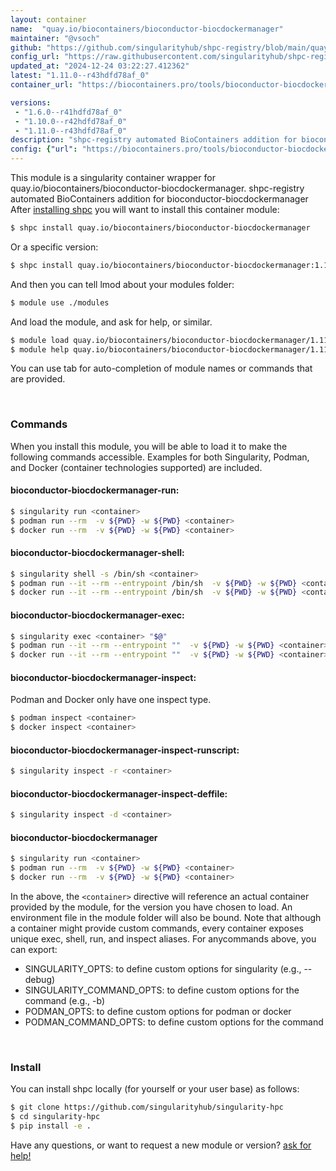 ```yaml
---
layout: container
name:  "quay.io/biocontainers/bioconductor-biocdockermanager"
maintainer: "@vsoch"
github: "https://github.com/singularityhub/shpc-registry/blob/main/quay.io/biocontainers/bioconductor-biocdockermanager/container.yaml"
config_url: "https://raw.githubusercontent.com/singularityhub/shpc-registry/main/quay.io/biocontainers/bioconductor-biocdockermanager/container.yaml"
updated_at: "2024-12-24 03:22:27.412362"
latest: "1.11.0--r43hdfd78af_0"
container_url: "https://biocontainers.pro/tools/bioconductor-biocdockermanager"

versions:
 - "1.6.0--r41hdfd78af_0"
 - "1.10.0--r42hdfd78af_0"
 - "1.11.0--r43hdfd78af_0"
description: "shpc-registry automated BioContainers addition for bioconductor-biocdockermanager"
config: {"url": "https://biocontainers.pro/tools/bioconductor-biocdockermanager", "maintainer": "@vsoch", "description": "shpc-registry automated BioContainers addition for bioconductor-biocdockermanager", "latest": {"1.11.0--r43hdfd78af_0": "sha256:04025faa13c7e9883b52eb436ab2f96d99caee9118dc1a179536161c8e048f4f"}, "tags": {"1.6.0--r41hdfd78af_0": "sha256:efecde61010b335dfb710204f55798034d70830d344e77ea071d0f52cee7ca64", "1.10.0--r42hdfd78af_0": "sha256:0fd71298b43931ecd9c8ac5f5da669451235dea52f6672f9b72719d2e4816f31", "1.11.0--r43hdfd78af_0": "sha256:04025faa13c7e9883b52eb436ab2f96d99caee9118dc1a179536161c8e048f4f"}, "docker": "quay.io/biocontainers/bioconductor-biocdockermanager"}
---
```


This module is a singularity container wrapper for quay.io/biocontainers/bioconductor-biocdockermanager.
shpc-registry automated BioContainers addition for bioconductor-biocdockermanager
After [installing shpc](#install) you will want to install this container module:


```bash
$ shpc install quay.io/biocontainers/bioconductor-biocdockermanager
```

Or a specific version:

```bash
$ shpc install quay.io/biocontainers/bioconductor-biocdockermanager:1.11.0--r43hdfd78af_0
```

And then you can tell lmod about your modules folder:

```bash
$ module use ./modules
```

And load the module, and ask for help, or similar.

```bash
$ module load quay.io/biocontainers/bioconductor-biocdockermanager/1.11.0--r43hdfd78af_0
$ module help quay.io/biocontainers/bioconductor-biocdockermanager/1.11.0--r43hdfd78af_0
```

You can use tab for auto-completion of module names or commands that are provided.

<br>

### Commands

When you install this module, you will be able to load it to make the following commands accessible.
Examples for both Singularity, Podman, and Docker (container technologies supported) are included.

#### bioconductor-biocdockermanager-run:

```bash
$ singularity run <container>
$ podman run --rm  -v ${PWD} -w ${PWD} <container>
$ docker run --rm  -v ${PWD} -w ${PWD} <container>
```

#### bioconductor-biocdockermanager-shell:

```bash
$ singularity shell -s /bin/sh <container>
$ podman run --it --rm --entrypoint /bin/sh  -v ${PWD} -w ${PWD} <container>
$ docker run --it --rm --entrypoint /bin/sh  -v ${PWD} -w ${PWD} <container>
```

#### bioconductor-biocdockermanager-exec:

```bash
$ singularity exec <container> "$@"
$ podman run --it --rm --entrypoint ""  -v ${PWD} -w ${PWD} <container> "$@"
$ docker run --it --rm --entrypoint ""  -v ${PWD} -w ${PWD} <container> "$@"
```

#### bioconductor-biocdockermanager-inspect:

Podman and Docker only have one inspect type.

```bash
$ podman inspect <container>
$ docker inspect <container>
```

#### bioconductor-biocdockermanager-inspect-runscript:

```bash
$ singularity inspect -r <container>
```

#### bioconductor-biocdockermanager-inspect-deffile:

```bash
$ singularity inspect -d <container>
```



#### bioconductor-biocdockermanager

```bash
$ singularity run <container>
$ podman run --rm  -v ${PWD} -w ${PWD} <container>
$ docker run --rm  -v ${PWD} -w ${PWD} <container>
```


In the above, the `<container>` directive will reference an actual container provided
by the module, for the version you have chosen to load. An environment file in the
module folder will also be bound. Note that although a container
might provide custom commands, every container exposes unique exec, shell, run, and
inspect aliases. For anycommands above, you can export:

 - SINGULARITY_OPTS: to define custom options for singularity (e.g., --debug)
 - SINGULARITY_COMMAND_OPTS: to define custom options for the command (e.g., -b)
 - PODMAN_OPTS: to define custom options for podman or docker
 - PODMAN_COMMAND_OPTS: to define custom options for the command

<br>

### Install

You can install shpc locally (for yourself or your user base) as follows:

```bash
$ git clone https://github.com/singularityhub/singularity-hpc
$ cd singularity-hpc
$ pip install -e .
```

Have any questions, or want to request a new module or version? [ask for help!](https://github.com/singularityhub/singularity-hpc/issues)